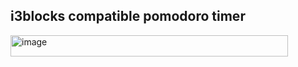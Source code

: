 ## i3blocks compatible pomodoro timer

<img width="444" height="34" alt="image" src="https://github.com/user-attachments/assets/b23af1f1-0030-4448-b9dc-2036f54c187a" />
